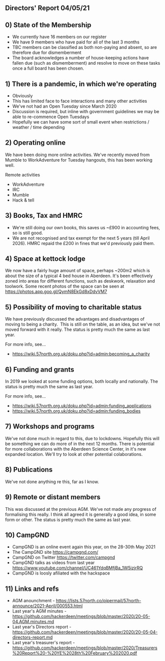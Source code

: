 Directors' Report 04/05/21
----------------



## 0) State of the Membership
* We currently have 16 members on our register
* We have 9 members who have paid for all of the last 3 months
* TBC members can be classified as both non-paying and absent, so are therefore due for dismemberment
* The board acknowledges a number of house-keeping actions have fallen due (such as dismemberment) and resolve to move on these tasks once a full board has been chosen.
 

## 1) There is a pandemic, in which we're operating
* Obviously
* This has limited face to face interactions and many other activities
* We've not had an Open Tuesday since March 2020
* Discussion is required, but inline with government guidelines we may be able to re-commence Open Tuesdays
* Hopefully we can have some sort of small event when restrictions / weather / time depending


## 2) Operating online
We have been doing more online activities. We've recently moved from Mumble to WorkAdventure for Tuesday hangouts, this has been working well.

Remote activities
* WorkAdventure
* IRC
* Mumble
* Hack & tell


## 3) Books, Tax and HMRC
* We're still doing our own books, this saves us ~£900 in accounting fees, so is still good.
* We are not recognised and tax exempt for the next 5 years (till April 2026). HMRC repaid the £200 in fines that we'd previously paid them.


## 4) Space at kettock lodge
We now have a fairly huge amount of space, perhaps ~200m2 which is about the size of a typical 4 bed house in Aberdeen. It's been effectively zoned into areas for different functions, such as deskwork, relaxation and toolwork. Some recent photos of the space can be seen at https://photos.app.goo.gl/QymN8EkGd8xDdvVM7


## 5) Possibility of moving to charitable status
We have previously discussed the advantages and disadvantages of moving to being a charity.  This is still on the table, as an idea, but we've not moved forward with it really. The status is pretty much the same as last year.

For more info, see...
* https://wiki.57north.org.uk/doku.php?id=admin:becoming_a_charity
 
 
## 6) Funding and grants
In 2019 we looked at some funding options, both locally and nationally. The status is pretty much the same as last year.

For more info, see...
* https://wiki.57north.org.uk/doku.php?id=admin:funding_applications
* https://wiki.57north.org.uk/doku.php?id=admin:funding_bodies


## 7) Workshops and programs
We've not done much in regard to this, due to lockdowns. Hopefully this will be something we can do more of in the next 12 months. There is potential for more collaborations with the Aberdeen Science Center, in it's new expanded location.  We'll try to look at other potential colaborations.


## 8) Publications
We've not done anything re this, far as I know.


## 9) Remote or distant members
This was discussed at the previous AGM. We've not made any progress of formalising this really. I think all agreed it is generally a good idea, in some form or other. The status is pretty much the same as last year.


## 10) CampGND
* CampGND is an online event again this year, on the 28-30th May 2021
* The CampGND site https://campgnd.com/
* CampGND on Twitter https://twitter.com/campgnd
* CampGND talks as videos from last year https://www.youtube.com/channel/UC461YdqBMfjBa_1W5izjrRQ
* CampGND is loosly afiliated with the hackspace


## 11) Links and refs
* AGM anounchment - https://lists.57north.co/pipermail/57north-announce/2021-April/000553.html
* Last year's AGM minutes - https://github.com/hackerdeen/meetings/blob/master/2020/20-05-04.AGM.minutes.md
* Last year's Directors report - https://github.com/hackerdeen/meetings/blob/master/2020/20-05-04-directors-report.md
* Last year's treasurer's report - https://github.com/hackerdeen/meetings/blob/master/2020/Treasurers%20Report%20-%20YE%2028th%20February%202020.pdf






